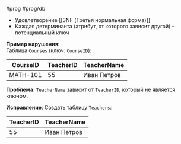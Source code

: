 #prog #prog/db 

- Удовлетворение [[3NF (Третья нормальная форма)]]
- Каждая детерминанта (атрибут, от которого зависит другой) – потенциальный ключ

**Пример нарушения**:  
Таблица `Courses` (ключ: `CourseID`):

|CourseID|TeacherID|TeacherName|
|---|---|---|
|MATH-101|55|Иван Петров|

**Проблема**: `TeacherName` зависит от `TeacherID`, который не является ключом.

**Исправление**: Создать таблицу `Teachers`:

|TeacherID|TeacherName|
|---|---|
|55|Иван Петров|